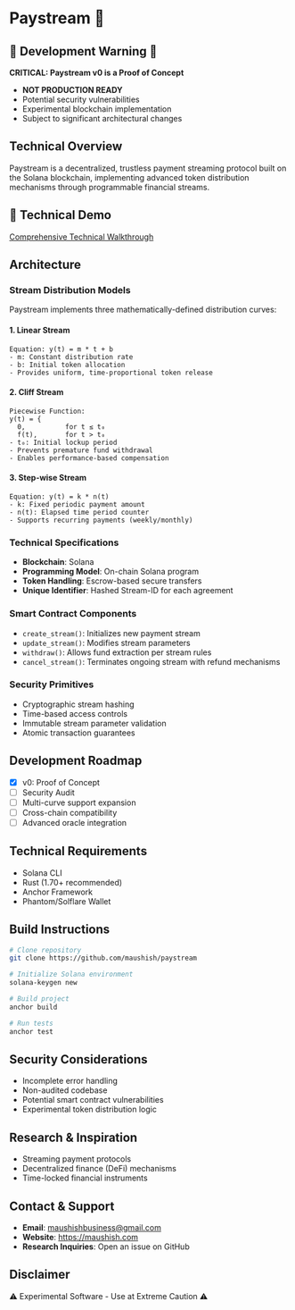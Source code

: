 # Paystream 💸

## 🚨 Development Warning 🚨
**CRITICAL: Paystream v0 is a Proof of Concept**
- **NOT PRODUCTION READY**
- Potential security vulnerabilities
- Experimental blockchain implementation
- Subject to significant architectural changes

## Technical Overview
Paystream is a decentralized, trustless payment streaming protocol built on the Solana blockchain, implementing advanced token distribution mechanisms through programmable financial streams.

## 🎥 Technical Demo
[Comprehensive Technical Walkthrough](https://www.loom.com/share/a7c76d0ab39a4a91a7a48386719169e9?sid=22413fd0-22fd-44e1-9aad-df2fc3029525)

## Architecture

### Stream Distribution Models
Paystream implements three mathematically-defined distribution curves:

#### 1. Linear Stream
```
Equation: y(t) = m * t + b
- m: Constant distribution rate
- b: Initial token allocation
- Provides uniform, time-proportional token release
```

#### 2. Cliff Stream
```
Piecewise Function: 
y(t) = {
  0,          for t ≤ t₀
  f(t),       for t > t₀
- t₀: Initial lockup period
- Prevents premature fund withdrawal
- Enables performance-based compensation
```

#### 3. Step-wise Stream
```
Equation: y(t) = k * n(t)
- k: Fixed periodic payment amount
- n(t): Elapsed time period counter
- Supports recurring payments (weekly/monthly)
```

### Technical Specifications
- **Blockchain**: Solana
- **Programming Model**: On-chain Solana program
- **Token Handling**: Escrow-based secure transfers
- **Unique Identifier**: Hashed Stream-ID for each agreement

### Smart Contract Components
- `create_stream()`: Initializes new payment stream
- `update_stream()`: Modifies stream parameters
- `withdraw()`: Allows fund extraction per stream rules
- `cancel_stream()`: Terminates ongoing stream with refund mechanisms

### Security Primitives
- Cryptographic stream hashing
- Time-based access controls
- Immutable stream parameter validation
- Atomic transaction guarantees

## Development Roadmap
- [x] v0: Proof of Concept
- [ ] Security Audit
- [ ] Multi-curve support expansion
- [ ] Cross-chain compatibility
- [ ] Advanced oracle integration

## Technical Requirements
- Solana CLI
- Rust (1.70+ recommended)
- Anchor Framework
- Phantom/Solflare Wallet

## Build Instructions
```bash
# Clone repository
git clone https://github.com/maushish/paystream

# Initialize Solana environment
solana-keygen new

# Build project
anchor build

# Run tests
anchor test
```

## Security Considerations
- Incomplete error handling
- Non-audited codebase
- Potential smart contract vulnerabilities
- Experimental token distribution logic

## Research & Inspiration
- Streaming payment protocols
- Decentralized finance (DeFi) mechanisms
- Time-locked financial instruments

## Contact & Support
- **Email**: maushishbusiness@gmail.com
- **Website**: https://maushish.com
- **Research Inquiries**: Open an issue on GitHub

## Disclaimer
⚠️ Experimental Software - Use at Extreme Caution ⚠️
